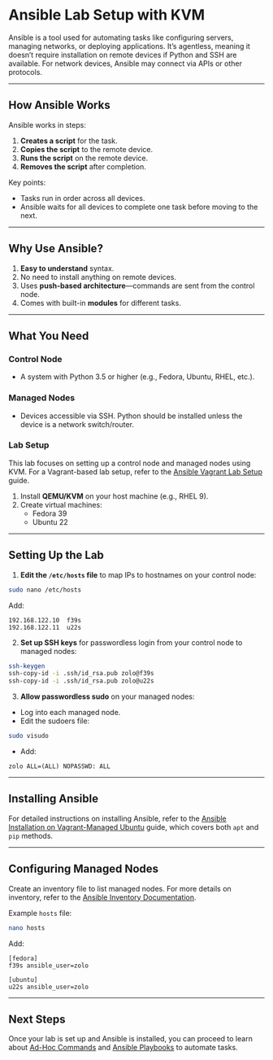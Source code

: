 # Ansible Lab Setup with KVM

Ansible is a tool used for automating tasks like configuring servers, managing networks, or deploying applications. It’s agentless, meaning it doesn’t require installation on remote devices if Python and SSH are available. For network devices, Ansible may connect via APIs or other protocols.

---

## How Ansible Works

Ansible works in steps:

1. **Creates a script** for the task.
2. **Copies the script** to the remote device.
3. **Runs the script** on the remote device.
4. **Removes the script** after completion.

Key points:

- Tasks run in order across all devices.
- Ansible waits for all devices to complete one task before moving to the next.

---

## Why Use Ansible?

1. **Easy to understand** syntax.
2. No need to install anything on remote devices.
3. Uses **push-based architecture**—commands are sent from the control node.
4. Comes with built-in **modules** for different tasks.

---

## What You Need

### Control Node

- A system with Python 3.5 or higher (e.g., Fedora, Ubuntu, RHEL, etc.).

### Managed Nodes

- Devices accessible via SSH. Python should be installed unless the device is a network switch/router.

### Lab Setup

This lab focuses on setting up a control node and managed nodes using KVM. For a Vagrant-based lab setup, refer to the [Ansible Vagrant Lab Setup](ansible-server/vagrant/ansible-vagrant-lab.md) guide.

1. Install **QEMU/KVM** on your host machine (e.g., RHEL 9).
2. Create virtual machines:
   - Fedora 39
   - Ubuntu 22

---

## Setting Up the Lab

1. **Edit the `/etc/hosts` file** to map IPs to hostnames on your control node:

```bash
sudo nano /etc/hosts
```

Add:

```text
192.168.122.10  f39s
192.168.122.11  u22s
```

2. **Set up SSH keys** for passwordless login from your control node to managed nodes:

```bash
ssh-keygen
ssh-copy-id -i .ssh/id_rsa.pub zolo@f39s
ssh-copy-id -i .ssh/id_rsa.pub zolo@u22s
```

3. **Allow passwordless sudo** on your managed nodes:

- Log into each managed node.
- Edit the sudoers file:

```bash
sudo visudo
```

- Add:

```text
zolo ALL=(ALL) NOPASSWD: ALL
```

---

## Installing Ansible

For detailed instructions on installing Ansible, refer to the [Ansible Installation on Vagrant-Managed Ubuntu](ansible-server/vagrant/ansible-installation-on-vagrant.md) guide, which covers both `apt` and `pip` methods.

---

## Configuring Managed Nodes

Create an inventory file to list managed nodes. For more details on inventory, refer to the [Ansible Inventory Documentation](https://docs.ansible.com/ansible/2.9/user_guide/intro_inventory.html#how-to-build-your-inventory).

Example `hosts` file:

```bash
nano hosts
```

Add:

```text
[fedora]
f39s ansible_user=zolo

[ubuntu]
u22s ansible_user=zolo
```

---

## Next Steps

Once your lab is set up and Ansible is installed, you can proceed to learn about [Ad-Hoc Commands](ansible-server/ad-hoc-commands.md) and [Ansible Playbooks](ansible-server/03-playbook.md) to automate tasks.
